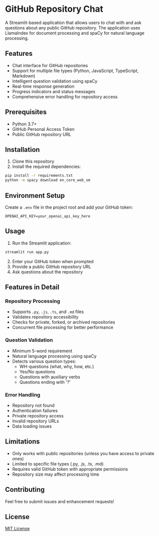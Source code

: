  # GitHub Repository Chat

A Streamlit-based application that allows users to chat with and ask questions about any public GitHub repository. The application uses LlamaIndex for document processing and spaCy for natural language processing.

## Features

- Chat interface for GitHub repositories
- Support for multiple file types (Python, JavaScript, TypeScript, Markdown)
- Intelligent question validation using spaCy
- Real-time response generation
- Progress indicators and status messages
- Comprehensive error handling for repository access

## Prerequisites

- Python 3.7+
- GitHub Personal Access Token
- Public GitHub repository URL

## Installation

1. Clone this repository
2. Install the required dependencies:
```bash
pip install -r requirements.txt
python -m spacy download en_core_web_sm
```

## Environment Setup

Create a `.env` file in the project root and add your GitHub token:
```
OPENAI_API_KEY=your_openai_api_key_here
```

## Usage

1. Run the Streamlit application:
```bash
streamlit run app.py
```

2. Enter your GitHub token when prompted
3. Provide a public GitHub repository URL
4. Ask questions about the repository

## Features in Detail

### Repository Processing
- Supports `.py`, `.js`, `.ts`, and `.md` files
- Validates repository accessibility
- Checks for private, forked, or archived repositories
- Concurrent file processing for better performance

### Question Validation
- Minimum 5-word requirement
- Natural language processing using spaCy
- Detects various question types:
  - WH-questions (what, why, how, etc.)
  - Yes/No questions
  - Questions with auxiliary verbs
  - Questions ending with '?'

### Error Handling
- Repository not found
- Authentication failures
- Private repository access
- Invalid repository URLs
- Data loading issues

## Limitations

- Only works with public repositories (unless you have access to private ones)
- Limited to specific file types (.py, .js, .ts, .md)
- Requires valid GitHub token with appropriate permissions
- Repository size may affect processing time

## Contributing

Feel free to submit issues and enhancement requests!

## License

[MIT License](LICENSE)